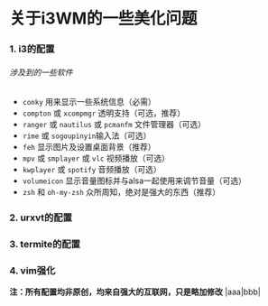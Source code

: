 # 关于i3WM的一些美化问题
### 1. i3的配置
###### 涉及到的一些软件
* `conky` 用来显示一些系统信息（必需）
* `compton` 或 `xcompmgr` 透明支持（可选，推荐）
* `ranger` 或 `nautilus` 或 `pcmanfm` 文件管理器（可选）
* `rime` 或 `sogoupinyin`输入法（可选）
* `feh` 显示图片及设置桌面背景（推荐）
* `mpv` 或 `smplayer` 或 `vlc` 视频播放（可选）
* `kwplayer` 或 `spotify` 音频播放（可选）
* `volumeicon` 显示音量图标并与alsa一起使用来调节音量（可选）
* `zsh` 和 `oh-my-zsh` 众所周知，绝对是强大的东西（推荐）
### 2. urxvt的配置
### 3. termite的配置
### 4. vim强化
**注：所有配置均非原创，均来自强大的互联网，只是略加修改**
|aaa|bbb|
